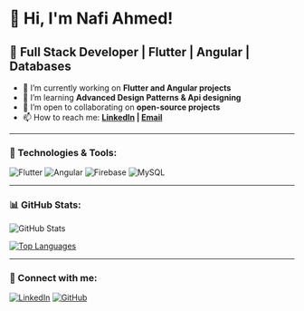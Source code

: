 # 👋 Hi, I'm Nafi Ahmed!  
## 🚀 Full Stack Developer | Flutter | Angular | Databases  

- 🔭 I’m currently working on **Flutter and Angular projects**  
- 🌱 I’m learning **Advanced Design Patterns & Api designing**  
- 👯 I’m open to collaborating on **open-source projects**  
- 📫 How to reach me: **[LinkedIn](https://github.com/Nafi62742) | [Email](mailto:nafiahmed318@gmail.com)**  

---
### 🔧 Technologies & Tools:
![Flutter](https://img.shields.io/badge/Flutter-02569B?style=for-the-badge&logo=flutter&logoColor=white)
![Angular](https://img.shields.io/badge/Angular-DD0031?style=for-the-badge&logo=angular&logoColor=white)
![Firebase](https://img.shields.io/badge/Firebase-FFCA28?style=for-the-badge&logo=firebase&logoColor=black)
![MySQL](https://img.shields.io/badge/MySQL-316192?style=for-the-badge&logo=postgresql&logoColor=white)

---

### 📊 GitHub Stats:
![GitHub Stats](https://github-readme-stats.vercel.app/api?username=Nafi62742&show_icons=true&theme=dark)

[![Top Languages](https://github-readme-stats.vercel.app/api/top-langs/?username=Nafi62742&layout=compact&theme=dark)](https://github.com/Nafi62742)

---

### 🔗 Connect with me:
[![LinkedIn](https://img.shields.io/badge/LinkedIn-0077B5?style=for-the-badge&logo=linkedin&logoColor=white)](https://github.com/Nafi62742)
[![GitHub](https://img.shields.io/badge/GitHub-181717?style=for-the-badge&logo=github&logoColor=white)](https://github.com/Nafi62742)
